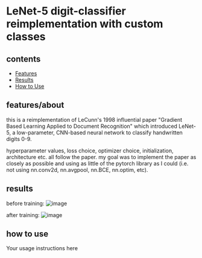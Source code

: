 # LeNet-5 digit-classifier reimplementation with custom classes

## contents
- [Features](#features/about)
- [Results](#results)
- [How to Use](#how-to-use)

## features/about
this is a reimplementation of LeCunn's 1998 influential paper "Gradient Based Learning Applied to Document Recognition" which introduced LeNet-5, a low-parameter, CNN-based neural network to classify handwritten digits 0-9.

hyperparameter values, loss choice, optimizer choice, initialization, architecture etc. all follow the paper. my goal was to implement the paper as closely as possible and using as little of the pytorch library as I could (i.e. not using nn.conv2d, nn.avgpool, nn.BCE, nn.optim, etc).

## results
before training:
![image](https://github.com/user-attachments/assets/b1a6d13b-2d6c-4f2b-9f83-2be9c3461ebc)

after training:
![image](https://github.com/user-attachments/assets/6beb42fc-6dde-43d2-b6a2-7e08c533516c)



## how to use
Your usage instructions here
